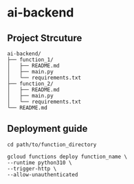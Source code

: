 # ai-backend

## Project Strcuture

```
ai-backend/
├── function_1/
│   ├── README.md
│   ├── main.py
│   └── requirements.txt
├── function_2/
│   ├── README.md
│   ├── main.py
│   └── requirements.txt
└── README.md
```

## Deployment guide

```
cd path/to/function_directory

gcloud functions deploy function_name \
--runtime python310 \
--trigger-http \
--allow-unauthenticated
```
